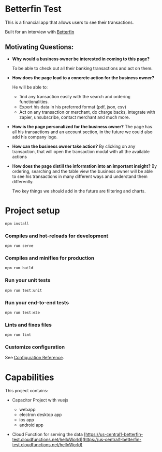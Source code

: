 # Betterfin Test
This is a financial app that allows users to see their transactions.

Built for an interview with [Betterfin](betterfin.com)

## Motivating Questions:
- **Why would a business owner be interested in coming to this page?**

  To be able to check out all their banking transactions and act on them.

- **How does the page lead to a concrete action for the business owner?**

  He will be able to:
    - find any transaction easily with the search and ordering functionalities.
    - Export his data in his preferred format (pdf, json, csv)
    - Act on any transaction or merchant, do charge backs, integrate with zapier, unsubscribe, contact merchant and much more.


- **How is the page personalized for the business owner?**
  The page has all his transactions and an account section, in the future we could also add his company logo.

- **How can the business owner take action?**
  By clicking on any transaction, that will open the transaction modal with all the available actions

- **How does the page distill the information into an important insight?**
  By ordering, searching and the table view the business owner will be able to see his transactions in many different ways and understand them differently.

  Two key things we should add in the future are filtering and charts.

# Project setup
```
npm install
```

### Compiles and hot-reloads for development
```
npm run serve
```

### Compiles and minifies for production
```
npm run build
```

### Run your unit tests
```
npm run test:unit
```

### Run your end-to-end tests
```
npm run test:e2e
```

### Lints and fixes files
```
npm run lint
```

### Customize configuration
See [Configuration Reference](https://cli.vuejs.org/config/).

# Capabilities

This project contains:

- Capacitor Project with vuejs
  - webapp
  - electron desktop app
  - ios app
  - android app


- Cloud Function for serving the data
  [https://us-central1-betterfin-test.cloudfunctions.net/helloWorld](https://us-central1-betterfin-test.cloudfunctions.net/helloWorld)
